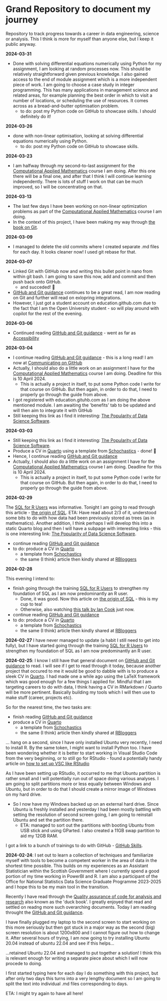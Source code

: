 # Grand Repository to document my journey

Repository to track progress towards a career in data engineering, science or analysis. This I think is more for myself than anyone else, but I keep it public anyway.

**2024-03-31**

* Done with solving differential equations numerically using Python for my assignment, I am looking at random processes now. This should be relatively straightforward given previous knowledge. I also gained access to the end of module assignment which is a more independent piece of work. I am going to choose a case study in integer programming. This has many applications in management science and related areas, for example planning the best order in which to visit a number of locations, or scheduling the use of resources. It comes across as a bread-and-butter optimisation problem.
  * to do: post my Python code on GitHub to showcase skills. I should definitely do it!

**2024-03-26**

* done with non-linear optimisation, looking at solving differential equations numerically using Python.
  * to do: post my Python code on GitHub to showcase skills.

**2024-03-23**

* I am halfway through my second-to-last assignment for the [Computational Applied Mathematics](https://www.open.ac.uk/courses/modules/mst374) course I am doing. After this one there will be a final one, and after that I think I will continue learning independently. There is lots of stuff I work on that can be much improved, so I will be concentrating on that.

**2024-03-13**

* The last few days I have been working on non-linear optimization problems as part of the [Computational Applied Mathematics](https://www.open.ac.uk/courses/modules/mst374) course I am doing.
* In the context of this project, I have been making my way through [the book on Git](https://git-scm.com/book/en/v2).

**2024-03-09**

* I managed to delete the old commits where I created separate .md files for each day. It looks cleaner now! I used git rebase for that. 

**2024-03-07**

* Linked Git with GitHub now and writing this bullet point in nano from within git bash. I am going to save this now, add and commit and then push back onto GitHub.
  * and succeded! 🎉
* [GitHub and Git guidance](https://docs.github.com/en/get-started) continues to be a great read, I am now reading on Git and further will read on exlopring integrations.
* However, I just got a student account on education.github.com due to the fact that I am the Open University student - so will play around with copilot for the rest of the evening.

**2024-03-06** 

* Continued reading [GitHub and Git guidance](https://docs.github.com/en/get-started) - went as far as [Accessibility](https://docs.github.com/en/get-started/accessibility/managing-your-theme-settings)

**2024-03-04** 

* I continue reading [GitHub and Git guidance](https://docs.github.com/en/get-started) - this is a long read! I am now at [Communicating on GitHub](https://docs.github.com/en/get-started/using-github/communicating-on-github)
* Actually, I should also do a little work on an assignment I have for the [Computational Applied Mathematics](https://www.open.ac.uk/courses/modules/mst374) course I am doing. Deadline for this is 10 April 2024.
  *  This is actually a project in itself, to put some Python code I write for that course on GitHub. But then again, in order to do that, I need to properly go through the guide from above.
* I got registered with education.gituhb.com as I am doing the above mentioned module. I am awaiting the 'benefits' tab to be updated and will then aim to integrate it with GitHub
* Still keeping this link as I find it interesting: [The Popularity of Data Science Software](https://r4stats.com/articles/popularity/).

**2024-03-03** 

* Still keeping this link as I find it interesting: [The Popularity of Data Science Software](https://r4stats.com/articles/popularity/).
* Produce a CV in [Quarto](https://quarto.org/docs/computations/r.html) using a template from [Schochastics](http://archive.schochastics.net/post/create-a-cv-with-quarto/) - done! :tada:
* Hence, I continue reading [GitHub and Git guidance](https://docs.github.com/en/get-started)
* Actually, I should also do a little work on an assignment I have for the [Computational Applied Mathematics](https://www.open.ac.uk/courses/modules/mst374) course I am doing. Deadline for this is 10 April 2024.
  *  This is actually a project in itself, to put some Python code I write for that course on GitHub. But then again, in order to do that, I need to properly go through the guide from above.

**2024-02-29** 

The [SQL for R Users](https://github.com/dlab-berkeley/sql-for-r-users) was informative. Tonight I am going to read through this article - [the origin of SQL](https://dl.acm.org/doi/pdf/10.1145/362384.362685). ETA: Have read about 2/3 of it, understood some bits to do with how data had been previously stored as trees (as in mathematics). Another addition, I think perhaps I will develop this into a static Quarto blog and then I will have a subpage with interesting links - this is one interesting link: [The Popularity of Data Science Software](https://r4stats.com/articles/popularity/).
* continue reading [GitHub and Git guidance](https://docs.github.com/en/get-started)
* to do: produce a CV in [Quarto](https://quarto.org/docs/computations/r.html)
  * a template from [Schochastics](http://archive.schochastics.net/post/create-a-cv-with-quarto/)
  * the same (I think) article then kindly shared at [RBloggers](https://www.r-bloggers.com/2023/07/create-a-cv-with-quarto/)

**2024-02-28** 

This evening I intend to:
* finish going through the training [SQL for R Users](https://github.com/dlab-berkeley/sql-for-r-users) to strengthen my foundation of SQL as I am now predominantly an R user.
  * Done, it was good. Now this article on [the origin of SQL](https://dl.acm.org/doi/pdf/10.1145/362384.362685) - this is my cup to tea!
  * Otherwise, also watching [this talk by Ian Cook](https://www.youtube.com/watch?v=JwP5KdWSgqE) just now.
* continue reading [GitHub and Git guidance](https://docs.github.com/en/get-started)
* to do: produce a CV in [Quarto](https://quarto.org/docs/computations/r.html)
  * a template from [Schochastics](http://archive.schochastics.net/post/create-a-cv-with-quarto/)
  * the same (I think) article then kindly shared at [RBloggers](https://www.r-bloggers.com/2023/07/create-a-cv-with-quarto/)

**2024-02-27** I have never managed to update (a habit I still need to get into fully), but I have started going through the training [SQL for R Users](https://github.com/dlab-berkeley/sql-for-r-users) to strengthen my foundation of SQL as I am now predominantly an R user.

**2024-02-25**: I know I still have that general document on [GitHub and Git guidance](https://docs.github.com/en/get-started) to read. I will see if I get to read through it today, because another project that occured to me it would be good to dabble with is to produce a sleek CV in [Quarto](https://quarto.org/docs/computations/r.html). I had made one a while ago using the LaTeX framework which was good enough for a few things I applied for. Mindful that I am targeting careers to do with data, I think having a CV in RMarkdown / Quarto will be more pertinent. Basically building my tools which I will then use to make stuff (career, projects etc). 

So for the nearest time, the two tasks are:
* finish reading [GitHub and Git guidance](https://docs.github.com/en/get-started)
* produce a CV in [Quarto](https://quarto.org/docs/computations/r.html)
  * a template from [Schochastics](http://archive.schochastics.net/post/create-a-cv-with-quarto/)
  * the same (I think) article then kindly shared at [RBloggers](https://www.r-bloggers.com/2023/07/create-a-cv-with-quarto/)
 
... hang on a second, since I have only installed Ubuntu very recently, I need to install R. By the same token, I might want to install Python too. I have been wondering whether it is better to start working in Visual Studio Code from the very beginning, or to still go for RStudio - found a potentially handy article on [how to set up VSC like RStudio](https://www.r-bloggers.com/2020/07/setting-up-vs-code-for-python-development-like-rstudio/)

As I have been setting up RStudio, it occurred to me that Ubuntu partition is rather small and I will potentially run out of space doing various analyses. I am going to split partitions more or less equally between Windows and Ubuntu, but in order to do that I should create a mirror image of Windows on my hard drive.
* So I now have my Windows backed up on an external hard drive. Since Ubuntu is freshly installed and yesterday I had been mostly battling with setting the resolution of second screen going, I am going to reinstall Ubuntu and set the partition there.
  * ETA: managed to sort out the partitions with booting Ubuntu from USB stick and using GParted. I also created a 11GB swap partition to aid my 12GB RAM.

I got a link to a bunch of trainings to do with GitHub - [GitHub Skills](https://skills.github.com/).

**2024-02-24**: I set out to learn a collection of techniques and familiarize myself with tools to become a competent worker in the area of data in the shortest time possible. This builds on my experiences as an Assistant Statistician within the Scottish Government where I currently spend a good portion of my time working in PowerBI and R. I am also a participant of the Office for National Statistics Data Science Graduate Programme 2023-2025 and I hope this to be my main tool in the transition.

Recently I have read through the [Quality assurance of code for analysis and research](https://best-practice-and-impact.github.io/qa-of-code-guidance/intro.html "duck book") also known as the 'duck book'. I greatly enjoyed that read and settled on readng more such overarching documents. Today I am reading throught the [GitHub and Git guidance](https://docs.github.com/en/get-started).

I have finally plugged my laptop to the second screen to start working on this more seriously but then got stuck in a major way as the second (big) screen resolution is about 1200x800 and I cannot figure out how to change it. After several hours of trying, I am now going to try installing Ubuntu 20.04 instead of ubuntu 22.04 and see if this helps...

...retained Ubuntu 22.04 and managed to put together a solution! I think this is relevant enough for writing a separate piece about which I will now procede to doing.

I first started typing here for each day I do something with this project, but after only two days this turns into a very lengthy document so I am going to split the text into individual .md files corresponding to days.

ETA: I might try again to have all here!
